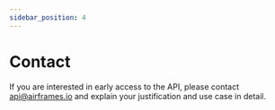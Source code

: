 ```yaml
---
sidebar_position: 4
---
```


# Contact

If you are interested in early access to the API, please contact [api@airframes.io](mailto:api@airframes.io) and explain
your justification and use case in detail.
